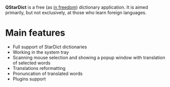 **QStarDict** is a free (as [in freedom](https://www.gnu.org/philosophy/free-sw.html)) dictionary application. It is aimed primarily, but not exclusively, at those who learn foreign languages.

# Main features

* Full support of StarDict dictionaries
* Working in the system tray
* Scanning mouse selection and showing a popup window with translation of
selected words
* Translations reformatting
* Pronuncation of translated words
* Plugins support
